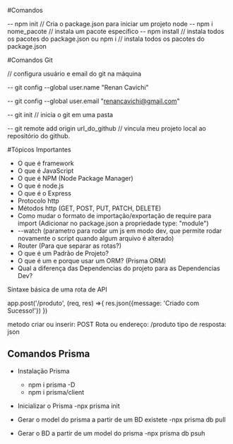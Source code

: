 #Comandos

-- npm init // Cria o package.json para iniciar um projeto node
-- npm i nome_pacote // instala um pacote específico
-- npm install // instala todos os pacotes do package.json ou npm i // instala todos os pacotes do package.json

#Comandos Git

// configura usuário e email do git na máquina

-- git config --global user.name "Renan Cavichi"

-- git config --global user.email "renancavichi@gmail.com"

-- git init // inicia o git em uma pasta

-- git remote add origin url_do_github // vincula meu projeto local ao repositório do github.

#Tópicos Importantes

- O que é framework
- O que é JavaScript
- O que é NPM (Node Package Manager)
- O que é node.js
- O que é o Express
- Protocolo http
- Métodos http (GET, POST, PUT, PATCH, DELETE)
- Como mudar o formato de importação/exportação de require para import (Adicionar no package.json a propriedade type: "module")
- --watch (parametro para rodar um js em modo dev, que permite rodar novamente o script quando algum arquivo é alterado)
- Router (Para que separar as rotas?)
- O que é um Padrão de Projeto?
- O que é um e porque usar um ORM? (Prisma ORM)
- Qual a diferença das Dependencias do projeto para as Dependencias Dev?

Sintaxe básica de uma rota de API

app.post('/produto', (req, res) =>{
  res.json({message: 'Criado com Sucesso!'})
})

metodo criar ou inserir: POST
Rota ou endereço: /produto
tipo de resposta: json


## Comandos Prisma 

- Instalação Prisma
  - npm i prisma -D
  - npm i prisma/client

- Inicializar o Prisma
  -npx prisma init

- Gerar o model do prisma a partir de um BD existete
  -npx prisma db pull

- Gerar o BD a partir de um model do prisma
  -npx prisma db psuh